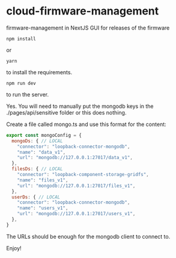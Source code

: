 # cloud-firmware-management
firmware-management in NextJS GUI for releases of the firmware

```
npm install
```

or 

```
yarn
```

 to install the requirements.

```
npm run dev
```

to run the server.


Yes. You will need to manually put the mongodb keys in the ./pages/api/sensitive folder or this does nothing.

Create a file called mongo.ts and use this format for the content:

```js
export const mongoConfig = {
  mongoDs: { // LOCAL
    "connector": "loopback-connector-mongodb",
    "name": "data_v1",
    "url": "mongodb://127.0.0.1:27017/data_v1",
  },
  filesDs: { // LOCAL
    "connector": "loopback-component-storage-gridfs",
    "name": "files_v1",
    "url": "mongodb://127.0.0.1:27017/files_v1",
  },
  userDs: { // LOCAL
    "connector": "loopback-connector-mongodb",
    "name": "users_v1",
    "url": "mongodb://127.0.0.1:27017/users_v1",
  },
}
```

The URLs should be enough for the mongodb client to connect to.


Enjoy!